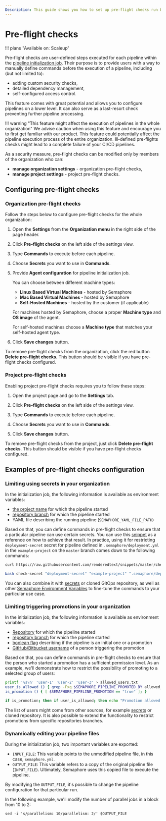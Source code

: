 ```yaml
---
Description: This guide shows you how to set up pre-flight checks run before each pipeline in Semaphore.
---
```


# Pre-flight checks

!!! plans "Available on: <span class="plans-box">Scaleup</span>"

Pre-flight checks are user-defined steps executed for each pipeline within the 
[pipeline initialization job](/reference/pipeline-initialization/). Their purpose is to provide 
users with a way to manually define commands before the execution of a pipeline, 
including (but not limited to):

- adding custom security checks,
- detailed dependency management,
- self-configured access control.

This feature comes with great potential and allows you to configure pipelines on a lower 
level. It can also serve as a last-resort check preventing further pipeline processing.

!!! warning "This feature might affect the execution of pipelines in the whole organization" 
    We advise caution when using this feature and encourage you to first get familiar with our product. 
    This feature could potentially affect the pipeline execution process of the entire organization. 
    Ill-defined pre-flights checks might lead to a complete failure of your CI/CD pipelines.

As a security measure, pre-flight checks can be modified only by members of the organization who can:

- **manage organization settings** - organization pre-flight checks,
- **manage project settings** - project pre-flight checks.

## Configuring pre-flight checks

### Organization pre-flight checks

Follow the steps below to configure pre-flight checks for the whole organization:

1. Open the **Settings** from the **Organization menu** in the right side of the page header.

2. Click **Pre-flight checks** on the left side of the settings view.

3. Type **Commands** to execute before each pipeline. 

4. Choose **Secrets** you want to use in **Commands**. 

5. Provide **Agent configuration** for pipeline initialization job. 

    You can choose between different machine types:

    - **Linux Based Virtual Machines** - hosted by Semaphore
    - **Mac Based Virtual Machines** - hosted by Semaphore
    - **Self-Hosted Machines** - hosted by the customer (if applicable)

    For machines hosted by Semaphore, choose a proper **Machine type** and **OS image** 
    of the agent. 
    
    For self-hosted machines choose a **Machine type** that matches your
    self-hosted agent type.

6. Click **Save changes** button.

To remove pre-flight checks from the organization, click the red button
**Delete pre-flight checks**. This button should be visible if you have 
pre-flight checks configured.

### Project pre-flight checks

Enabling project pre-flight checks requires you to follow these steps:

1. Open the project page and go to the **Settings** tab.

2. Click **Pre-flight checks** on the left side of the settings view.

3. Type **Commands** to execute before each pipeline.     

4. Choose **Secrets** you want to use in **Commands**. 

5. Click **Save changes** button.

To remove pre-flight checks from the project, just click **Delete pre-flight checks**.
This button should be visible if you have pre-flight checks configured.

## Examples of pre-flight checks configuration

### Limiting using secrets in your organization

In the initialization job, the following information is available as environment variables:

- [the project name](/ci-cd-environment/environment-variables/#semaphore_project_name) for which the pipeline started
- [repository branch](/ci-cd-environment/environment-variables/#semaphore_git_branch) for which the pipeline started
- YAML file describing the running pipeline (`SEMAPHORE_YAML_FILE_PATH`)

Based on that, you can define commands in pre-flight checks to ensure that
a particular pipeline can use certain secrets. You can use this [snippet](https://raw.githubusercontent.com/renderedtext/snippets/master/check-secret.sh)
as a reference on how to achieve that result. In practice, using it for restricting 
`deployment-secret` secret for pipeline defined in `.semaphore/deployment.yml`
in the `example-project` on the `master` branch comes down to the following commands:

```bash
curl https://raw.githubusercontent.com/renderedtext/snippets/master/check-secret.sh -o check-secret

bash check-secret "deployment-secret" "example-project" ".semaphore/deployment.yml" "master"
```

You can also combine it with [secrets](/essentials/using-secrets/) or cloned GitOps repository,
as well as other [Semaphore Environment Variables](/ci-cd-environment/environment-variables)
to fine-tune the commands to your particular use case. 

### Limiting triggering promotions in your organization

In the initialization job, the following information is available as environment variables:

- [Repository](/ci-cd-environment/environment-variables/#semaphore_git_repo_slug) for which the pipeline started
- [repository branch](/ci-cd-environment/environment-variables/#semaphore_git_branch) for which the pipeline started
- [boolean flag](/ci-cd-environment/environment-variables/#semaphore_pipeline_promotion) describing if the pipeline is an initial one or a promotion
- [GitHub/Bitbucket username](/ci-cd-environment/environment-variables/#semaphore_pipeline_promoted_by) of a person triggering the promotion

Based on that, you can define commands in pre-flight checks to ensure that the person who 
started a promotion has a sufficient permission level. As an example, we'll demonstrate 
how to restrict the possibility of promoting to a selected group of users:

```bash
printf '%s\n' 'user-1' 'user-2' 'user-3' > allowed_users.txt
user_is_allowed () { grep -Fxq $SEMAPHORE_PIPELINE_PROMOTED_BY allowed_users.txt; }
is_promotion () { [ $SEMAPHORE_PIPELINE_PROMOTION == "true" ]; }

if is_promotion; then if user_is_allowed; then echo "Promotion allowed."; else false; fi; else echo "Initial pipelines are allowed."; fi
```

The list of users might come from other sources, for example [secrets](/essentials/using-secrets)
or cloned repository. It is also possible to extend the functionality
to restrict promotions from specific repositories branches. 

### Dynamically editing your pipeline files

During the initialization job, two important variables are exported:

- `INPUT_FILE`: This variable points to the unmodified pipeline file, in this case, `semaphore.yml`.  
- `OUTPUT_FILE`: This variable refers to a copy of the original pipeline file (`INPUT_FILE`).
Ultimately, Semaphore uses this copied file to execute the pipeline.

By modifying the `OUTPUT_FILE`, it's possible to change the pipeline configuration for that particular run.

In the following example, we'll modify the number of parallel jobs in a block from 10 to 2:

`sed -i 's/parallelism: 10/parallelism: 2/' $OUTPUT_FILE`

